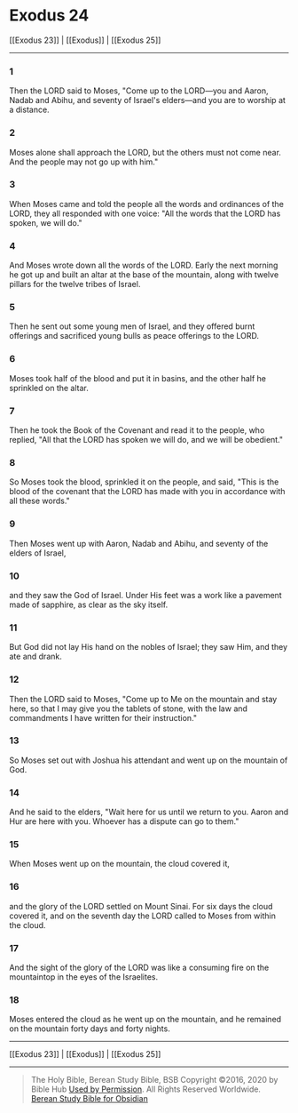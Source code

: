 # Exodus 24

[[Exodus 23]] | [[Exodus]] | [[Exodus 25]]

---

### 1
Then the LORD said to Moses, "Come up to the LORD—you and Aaron, Nadab and Abihu, and seventy of Israel's elders—and you are to worship at a distance.

### 2
Moses alone shall approach the LORD, but the others must not come near. And the people may not go up with him."

### 3
When Moses came and told the people all the words and ordinances of the LORD, they all responded with one voice: "All the words that the LORD has spoken, we will do."

### 4
And Moses wrote down all the words of the LORD. Early the next morning he got up and built an altar at the base of the mountain, along with twelve pillars for the twelve tribes of Israel.

### 5
Then he sent out some young men of Israel, and they offered burnt offerings and sacrificed young bulls as peace offerings to the LORD.

### 6
Moses took half of the blood and put it in basins, and the other half he sprinkled on the altar.

### 7
Then he took the Book of the Covenant and read it to the people, who replied, "All that the LORD has spoken we will do, and we will be obedient."

### 8
So Moses took the blood, sprinkled it on the people, and said, "This is the blood of the covenant that the LORD has made with you in accordance with all these words."

### 9
Then Moses went up with Aaron, Nadab and Abihu, and seventy of the elders of Israel,

### 10
and they saw the God of Israel. Under His feet was a work like a pavement made of sapphire, as clear as the sky itself.

### 11
But God did not lay His hand on the nobles of Israel; they saw Him, and they ate and drank.

### 12
Then the LORD said to Moses, "Come up to Me on the mountain and stay here, so that I may give you the tablets of stone, with the law and commandments I have written for their instruction."

### 13
So Moses set out with Joshua his attendant and went up on the mountain of God.

### 14
And he said to the elders, "Wait here for us until we return to you. Aaron and Hur are here with you. Whoever has a dispute can go to them."

### 15
When Moses went up on the mountain, the cloud covered it,

### 16
and the glory of the LORD settled on Mount Sinai. For six days the cloud covered it, and on the seventh day the LORD called to Moses from within the cloud.

### 17
And the sight of the glory of the LORD was like a consuming fire on the mountaintop in the eyes of the Israelites.

### 18
Moses entered the cloud as he went up on the mountain, and he remained on the mountain forty days and forty nights.

---

[[Exodus 23]] | [[Exodus]] | [[Exodus 25]]

---

> The Holy Bible, Berean Study Bible, BSB
> Copyright &copy;2016, 2020 by Bible Hub
> [Used by Permission](https://berean.bible/terms.htm). All Rights Reserved Worldwide.
> [Berean Study Bible for Obsidian](https://github.com/gapmiss/berean-study-bible-for-obsidian)</small>


